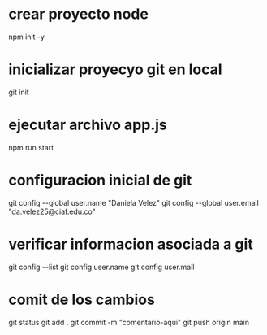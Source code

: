 # crear proyecto node
npm init -y
# inicializar proyecyo git en local
git init 
# ejecutar archivo app.js
npm  run start

# configuracion inicial  de git 
git config --global user.name "Daniela Velez"
git config --global user.email "da.velez25@ciaf.edu.co"

# verificar informacion asociada a git
git config --list
git config user.name
git config user.mail

# comit de los cambios
git status
git add .
git commit -m "comentario-aqui"
git push origin main

